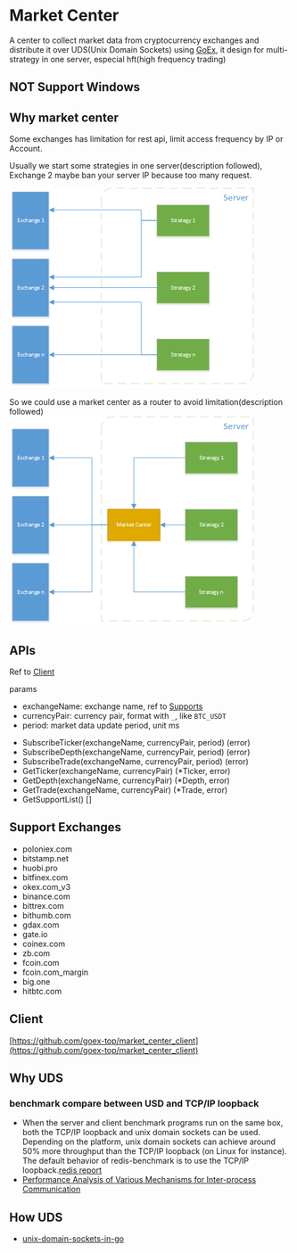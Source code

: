 # Market Center
A center to collect market data from cryptocurrency exchanges and distribute it over UDS(Unix Domain Sockets) using [GoEx](https://github.com/nntaoli-project/GoEx), it design for multi-strategy in one server, especial hft(high frequency trading) 

## NOT Support Windows

## Why market center
Some exchanges has limitation for rest api, limit access frequency by IP or Account.

Usually we start some strategies in one server(description followed), Exchange 2 maybe ban your server IP because too many request.

![trandition](trandition.png)

So we could use a market center as a router to avoid limitation(description followed)
![market_center](market_center.png)


## APIs

Ref to [Client](https://github.com/goex-top/market_center_client)
 
params
- exchangeName: exchange name, ref to [Supports](#support-exchanges)
- currencyPair: currency pair, format with `_`, like `BTC_USDT`
- period: market data update period, unit ms

* SubscribeTicker(exchangeName, currencyPair, period) (error)
* SubscribeDepth(exchangeName, currencyPair, period) (error)
* SubscribeTrade(exchangeName, currencyPair, period) (error)
* GetTicker(exchangeName, currencyPair) (*Ticker, error)
* GetDepth(exchangeName, currencyPair) (*Depth, error)
* GetTrade(exchangeName, currencyPair) (*Trade, error)
* GetSupportList() []

## Support Exchanges

* poloniex.com
* bitstamp.net
* huobi.pro
* bitfinex.com
* okex.com_v3
* binance.com
* bittrex.com
* bithumb.com
* gdax.com
* gate.io
* coinex.com
* zb.com
* fcoin.com
* fcoin.com_margin
* big.one
* hitbtc.com

## Client

[https://github.com/goex-top/market_center_client](https://github.com/goex-top/market_center_client)


## Why UDS
### benchmark compare between USD and TCP/IP loopback

* When the server and client benchmark programs run on the same box, both the TCP/IP loopback and unix domain sockets can be used. Depending on the platform, unix domain sockets can achieve around 50% more throughput than the TCP/IP loopback (on Linux for instance). The default behavior of redis-benchmark is to use the TCP/IP loopback.[redis report](https://redis.io/topics/benchmarks)
* [Performance Analysis of Various Mechanisms
for Inter-process Communication
](http://osnet.cs.binghamton.edu/publications/TR-20070820.pdf)

## How UDS
* [unix-domain-sockets-in-go](https://eli.thegreenplace.net/2019/unix-domain-sockets-in-go/)
